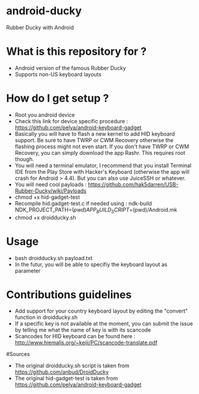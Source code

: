 # android-ducky
Rubber Ducky with Android

# What is this repository for ?
* Android version of the famous Rubber Ducky
* Supports non-US keyboard layouts

# How do I get setup ?
* Root you android device
* Check this link for device specific procedure : https://github.com/pelya/android-keyboard-gadget
* Basically you will have to flash a new kernel to add HID keyboard support. Be sure to have TWRP or CWM Recovery otherwise the flashing process might not even start. If you don't have TWRP or CWM Recovery, you can simply download the app Rashr. This requires root though.
* You will need a terminal emulator, I recommend that you install Terminal IDE from the Play Store with Hacker's Keyboard (otherwise the app will crash for Android > 4.4). But you can also use JuiceSSH or whatever.
* You will need cool payloads : https://github.com/hak5darren/USB-Rubber-Ducky/wiki/Payloads
* chmod +x hid-gadget-test
* Recompile hid.gadget-test.c if needed using : ndk-build  NDK_PROJECT_PATH=$(pwd) APP_BUILD_SCRIPT=$(pwd)/Android.mk      
* chmod +x droidducky.sh

# Usage
* bash droidducky.sh payload.txt
* In the futur, you will be able to specifiy the keyboard layout as parameter

# Contributions guidelines 
* Add support for your country keyboard layout by editing the "convert" function in droidducky.sh
* If a specific key is not available at the moment, you can submit the issue by telling me what the name of key is with its scancode
* Scancodes for HID keyboard can be found here : http://www.hiemalis.org/~keiji/PC/scancode-translate.pdf


#Sources
* The original droidducky.sh script is taken from https://github.com/anbud/DroidDucky
* The original hid-gadget-test is taken from https://github.com/pelya/android-keyboard-gadget
